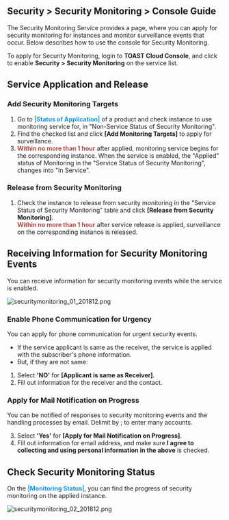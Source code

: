 ## Security > Security Monitoring > Console Guide 

The Security Monitoring Service provides a page, where you can apply for security monitoring for instances and monitor surveillance events that occur. 
Below describes how to use the console for Security Monitoring. 

To apply for Security Monitoring, login to **TOAST Cloud Console**, and click to enable **Security > Security Monitoring** on the service list. 

## Service Application and Release 
### Add Security Monitoring Targets
1. Go to <span style="color:#1995dc">**|Status of Application|** </span> of a product and check instance to use monitoring service for, in "Non-Service Status of Security Monitoring".
2. Find the checked list and click **[Add Monitoring Targets]** to apply for surveillance. 
3. <span style="color:#ab4642">**Within no more than 1 hour**</span> after applied, monitoring service begins for the corresponding instance. When the service is enabled, the "Applied" status of Monitoring in the "Service Status of Security Monitoring", changes into "In Service".  

###  Release from Security Monitoring
1. Check the instance to release from security monitoring in the "Service Status of Security Monitoring" table and click **[Release from Security Monitoring]**.  
<span style="color:#ab4642">**Within no more than 1 hour**</span> after service release is applied, surveillance on the corresponding instance is released. 

## Receiving Information for Security Monitoring Events 
You can receive information for security monitoring events while the service is enabled. 

![securitymonitoring_01_201812.png](http://static.toastoven.net/prod_mss/securitymonitoring_01_201812.png)

### Enable Phone Communication for Urgency 

You can apply for phone communication for urgent security events. 

- If the service applicant is same as the receiver, the service is applied with the subscriber's phone information. 
- But, if they are not same:
1. Select **'NO'** for **[Applicant is same as Receiver]**. 
2. Fill out information for the receiver and the contact. 

### Apply for Mail Notification on Progress 

You can be notified of responses to security monitoring events and the handling processes by email. 
Delimit by ; to enter many accounts.   

3. Select **'Yes'** for **[Apply for Mail Notification on Progress]**.
4. Fill out information for email address, and make sure **I agree to collecting and using personal information in the above** is checked. 

## Check Security Monitoring Status

On the <span style="color:#1995dc">**|Monitoring Status|**</span>, you can find the progress of security monitoring on the applied instance.  

![securitymonitoring_02_201812.png](http://static.toastoven.net/prod_mss/securitymonitoring_02_201812.png)